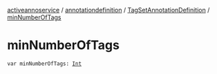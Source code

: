 [activeannoservice](../../index.md) / [annotationdefinition](../index.md) / [TagSetAnnotationDefinition](index.md) / [minNumberOfTags](./min-number-of-tags.md)

# minNumberOfTags

`var minNumberOfTags: `[`Int`](https://kotlinlang.org/api/latest/jvm/stdlib/kotlin/-int/index.html)